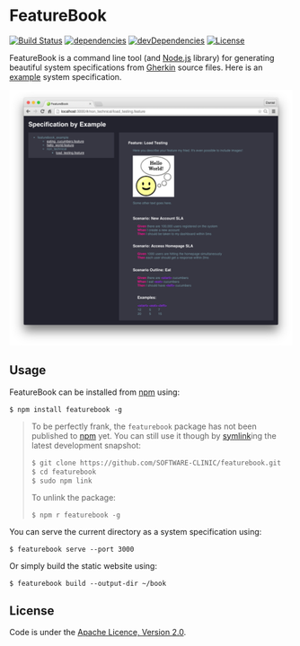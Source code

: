 FeatureBook
===========

[![Build Status](https://travis-ci.org/SOFTWARE-CLINIC/featurebook.svg)](https://travis-ci.org/SOFTWARE-CLINIC/featurebook)
[![dependencies](https://david-dm.org/SOFTWARE-CLINIC/featurebook.svg)](https://david-dm.org/SOFTWARE-CLINIC/featurebook)
[![devDependencies](https://david-dm.org/SOFTWARE-CLINIC/featurebook/dev-status.svg)](https://david-dm.org/SOFTWARE-CLINIC/featurebook#info=devDependencies)
[![License](http://img.shields.io/:license-Apache%202.0-blue.svg)](http://www.apache.org/licenses/LICENSE-2.0.html)

FeatureBook is a command line tool (and [Node.js](https://nodejs.org) library) for generating beautiful system
specifications from [Gherkin](https://github.com/cucumber/cucumber/wiki/Gherkin) source files. Here is an
[example](https://github.com/SOFTWARE-CLINIC/featurebook-example) system specification.

![Demo](/README/featurebook_demo.png)

## Usage

FeatureBook can be installed from [npm](https://www.npmjs.com) using:

```shell
$ npm install featurebook -g
```

> To be perfectly frank, the `featurebook` package has not been published to [npm](https://www.npmjs.com/) yet.
> You can still use it though by [symlink](https://docs.npmjs.com/cli/link)ing the latest development snapshot:
> 
> ```shell
> $ git clone https://github.com/SOFTWARE-CLINIC/featurebook.git
> $ cd featurebook
> $ sudo npm link
> ```
>
> To unlink the package:
>
> ```shell
> $ npm r featurebook -g
> ```

You can serve the current directory as a system specification using:

```shell
$ featurebook serve --port 3000
```

Or simply build the static website using:

```shell
$ featurebook build --output-dir ~/book
```

## License

Code is under the [Apache Licence, Version 2.0](https://www.apache.org/licenses/LICENSE-2.0.txt).
